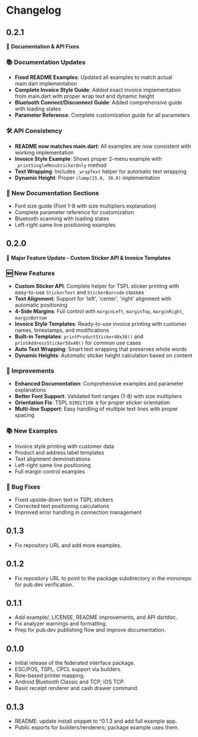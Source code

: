 # Changelog

## 0.2.1

🔧 **Documentation & API Fixes**

### 📚 Documentation Updates
- **Fixed README Examples**: Updated all examples to match actual main.dart implementation
- **Complete Invoice Style Guide**: Added exact invoice implementation from main.dart with proper wrap text and dynamic height
- **Bluetooth Connect/Disconnect Guide**: Added comprehensive guide with loading states
- **Parameter Reference**: Complete customization guide for all parameters

### 🛠️ API Consistency
- **README now matches main.dart**: All examples are now consistent with working implementation
- **Invoice Style Example**: Shows proper 2-menu example with `_printSingleMenuStickerOnly` method
- **Text Wrapping**: Includes `_wrapText` helper for automatic text wrapping
- **Dynamic Height**: Proper `clamp(15.0, 30.0)` implementation

### 📖 New Documentation Sections
- Font size guide (Font 1-8 with size multipliers explanation)
- Complete parameter reference for customization
- Bluetooth scanning with loading states
- Left-right same line positioning examples

## 0.2.0

🎉 **Major Feature Update - Custom Sticker API & Invoice Templates**

### 🆕 New Features
- **Custom Sticker API**: Complete helper for TSPL sticker printing with easy-to-use `StickerText` and `StickerBarcode` classes
- **Text Alignment**: Support for 'left', 'center', 'right' alignment with automatic positioning
- **4-Side Margins**: Full control with `marginLeft`, `marginTop`, `marginRight`, `marginBottom`
- **Invoice Style Templates**: Ready-to-use invoice printing with customer names, timestamps, and modifications
- **Built-in Templates**: `printProductSticker40x30()` and `printAddressSticker58x40()` for common use cases
- **Auto Text Wrapping**: Smart text wrapping that preserves whole words
- **Dynamic Heights**: Automatic sticker height calculation based on content

### 🔧 Improvements
- **Enhanced Documentation**: Comprehensive examples and parameter explanations
- **Better Font Support**: Validated font ranges (1-8) with size multipliers
- **Orientation Fix**: TSPL `DIRECTION 0` for proper sticker orientation
- **Multi-line Support**: Easy handling of multiple text lines with proper spacing

### 📚 New Examples
- Invoice style printing with customer data
- Product and address label templates  
- Text alignment demonstrations
- Left-right same line positioning
- Full margin control examples

### 🐛 Bug Fixes
- Fixed upside-down text in TSPL stickers
- Corrected text positioning calculations
- Improved error handling in connection management

## 0.1.3

- Fix repository URL and add more examples.

## 0.1.2

- Fix repository URL to point to the package subdirectory in the monorepo for pub.dev verification.

## 0.1.1

- Add example/, LICENSE, README improvements, and API dartdoc.
- Fix analyzer warnings and formatting.
- Prep for pub.dev publishing flow and improve documentation.

## 0.1.0

- Initial release of the federated interface package.
- ESC/POS, TSPL, CPCL support via builders.
- Role-based printer mapping.
- Android Bluetooth Classic and TCP; iOS TCP.
- Basic receipt renderer and cash drawer command.

## 0.1.3

- README: update install snippet to ^0.1.3 and add full example app.
- Public exports for builders/renderers; package example uses them.